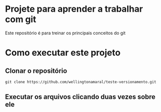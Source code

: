 #	Projete para aprender a trabalhar com git
Este repositório é para treinar os principais conceitos do git
# Como executar este projeto

## Clonar o repositório 
`git clone https://github.com/wellingtonamaral/teste-versionamento.git`

## Executar os arquivos clicando duas vezes sobre ele